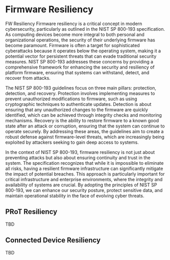 # Firmware Resiliency

FW Resiliency Firmware resiliency is a critical concept in modern cybersecurity,
particularly as outlined in the NIST SP 800-193 specification. As computing
devices become more integral to both personal and organizational operations, the
security of their underlying firmware has become paramount. Firmware is often a
target for sophisticated cyberattacks because it operates below the operating
system, making it a potential vector for persistent threats that can evade
traditional security measures. NIST SP 800-193 addresses these concerns by
providing a comprehensive framework for enhancing the security and resiliency of
platform firmware, ensuring that systems can withstand, detect, and recover from
attacks.

The NIST SP 800-193 guidelines focus on three main pillars: protection,
detection, and recovery. Protection involves implementing measures to prevent
unauthorized modifications to firmware, such as using cryptographic techniques
to authenticate updates. Detection is about ensuring that any unauthorized
changes to the firmware are quickly identified, which can be achieved through
integrity checks and monitoring mechanisms. Recovery is the ability to restore
firmware to a known good state after an attack or corruption, ensuring that the
system can continue to operate securely. By addressing these areas, the
guidelines aim to create a robust defense against firmware-level threats, which
are increasingly being exploited by attackers seeking to gain deep access to
systems.

In the context of NIST SP 800-193, firmware resiliency is not just about
preventing attacks but also about ensuring continuity and trust in the system.
The specification recognizes that while it is impossible to eliminate all risks,
having a resilient firmware infrastructure can significantly mitigate the impact
of potential breaches. This approach is particularly important for critical
infrastructure and enterprise environments, where the integrity and availability
of systems are crucial. By adopting the principles of NIST SP 800-193, we can
enhance our security posture, protect sensitive data, and maintain operational
stability in the face of evolving cyber threats.

## PRoT Resiliency

TBD

## Connected Device Resiliency

TBD